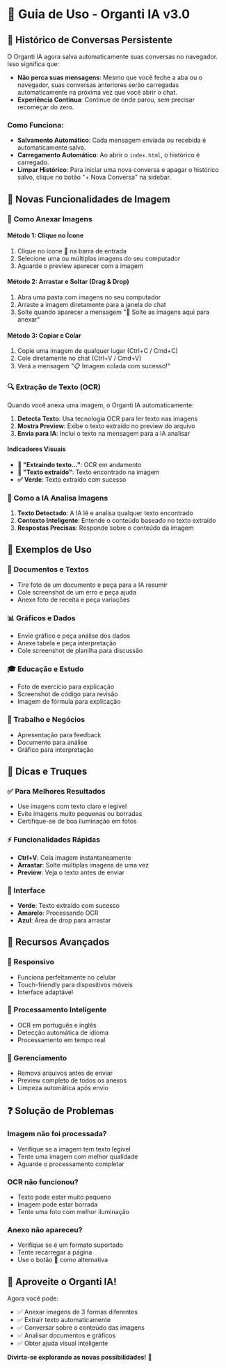 # 📖 Guia de Uso - Organti IA v3.0

## 💾 **Histórico de Conversas Persistente**

O Organti IA agora salva automaticamente suas conversas no navegador. Isso significa que:

- **Não perca suas mensagens**: Mesmo que você feche a aba ou o navegador, suas conversas anteriores serão carregadas automaticamente na próxima vez que você abrir o chat.
- **Experiência Contínua**: Continue de onde parou, sem precisar recomeçar do zero.

### **Como Funciona:**

- **Salvamento Automático**: Cada mensagem enviada ou recebida é automaticamente salva.
- **Carregamento Automático**: Ao abrir o `index.html`, o histórico é carregado.
- **Limpar Histórico**: Para iniciar uma nova conversa e apagar o histórico salvo, clique no botão "+ Nova Conversa" na sidebar.

## 🎉 Novas Funcionalidades de Imagem

### 📎 **Como Anexar Imagens**

#### **Método 1: Clique no Ícone**
1. Clique no ícone 📎 na barra de entrada
2. Selecione uma ou múltiplas imagens do seu computador
3. Aguarde o preview aparecer com a imagem

#### **Método 2: Arrastar e Soltar (Drag & Drop)**
1. Abra uma pasta com imagens no seu computador
2. Arraste a imagem diretamente para a janela do chat
3. Solte quando aparecer a mensagem "📎 Solte as imagens aqui para anexar"

#### **Método 3: Copiar e Colar**
1. Copie uma imagem de qualquer lugar (Ctrl+C / Cmd+C)
2. Cole diretamente no chat (Ctrl+V / Cmd+V)
3. Verá a mensagem "📋 Imagem colada com sucesso!"

### 🔍 **Extração de Texto (OCR)**

Quando você anexa uma imagem, o Organti IA automaticamente:

1. **Detecta Texto**: Usa tecnologia OCR para ler texto nas imagens
2. **Mostra Preview**: Exibe o texto extraído no preview do arquivo
3. **Envia para IA**: Inclui o texto na mensagem para a IA analisar

#### **Indicadores Visuais**
- **🔄 "Extraindo texto..."**: OCR em andamento
- **📝 "Texto extraído"**: Texto encontrado na imagem
- **✅ Verde**: Texto extraído com sucesso

### 💬 **Como a IA Analisa Imagens**

1. **Texto Detectado**: A IA lê e analisa qualquer texto encontrado
2. **Contexto Inteligente**: Entende o conteúdo baseado no texto extraído
3. **Respostas Precisas**: Responde sobre o conteúdo da imagem

## 🎯 **Exemplos de Uso**

### **📄 Documentos e Textos**
- Tire foto de um documento e peça para a IA resumir
- Cole screenshot de um erro e peça ajuda
- Anexe foto de receita e peça variações

### **📊 Gráficos e Dados**
- Envie gráfico e peça análise dos dados
- Anexe tabela e peça interpretação
- Cole screenshot de planilha para discussão

### **🎓 Educação e Estudo**
- Foto de exercício para explicação
- Screenshot de código para revisão
- Imagem de fórmula para explicação

### **💼 Trabalho e Negócios**
- Apresentação para feedback
- Documento para análise
- Gráfico para interpretação

## 🔧 **Dicas e Truques**

### **✅ Para Melhores Resultados**
- Use imagens com texto claro e legível
- Evite imagens muito pequenas ou borradas
- Certifique-se de boa iluminação em fotos

### **⚡ Funcionalidades Rápidas**
- **Ctrl+V**: Cola imagem instantaneamente
- **Arrastar**: Solte múltiplas imagens de uma vez
- **Preview**: Veja o texto antes de enviar

### **🎨 Interface**
- **Verde**: Texto extraído com sucesso
- **Amarelo**: Processando OCR
- **Azul**: Área de drop para arrastar

## 🚀 **Recursos Avançados**

### **📱 Responsivo**
- Funciona perfeitamente no celular
- Touch-friendly para dispositivos móveis
- Interface adaptável

### **🔄 Processamento Inteligente**
- OCR em português e inglês
- Detecção automática de idioma
- Processamento em tempo real

### **💾 Gerenciamento**
- Remova arquivos antes de enviar
- Preview completo de todos os anexos
- Limpeza automática após envio

## ❓ **Solução de Problemas**

### **Imagem não foi processada?**
- Verifique se a imagem tem texto legível
- Tente uma imagem com melhor qualidade
- Aguarde o processamento completar

### **OCR não funcionou?**
- Texto pode estar muito pequeno
- Imagem pode estar borrada
- Tente uma foto com melhor iluminação

### **Anexo não apareceu?**
- Verifique se é um formato suportado
- Tente recarregar a página
- Use o botão 📎 como alternativa

## 🎊 **Aproveite o Organti IA!**

Agora você pode:
- ✅ Anexar imagens de 3 formas diferentes
- ✅ Extrair texto automaticamente
- ✅ Conversar sobre o conteúdo das imagens
- ✅ Analisar documentos e gráficos
- ✅ Obter ajuda visual inteligente

**Divirta-se explorando as novas possibilidades!** 🚀

